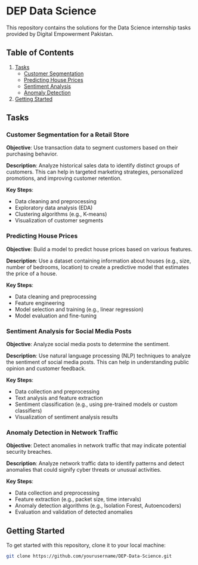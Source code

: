 # DEP Data Science

This repository contains the solutions for the Data Science internship tasks provided by Digital Empowerment Pakistan.

## Table of Contents

1. [Tasks](#tasks)
    - [Customer Segmentation](#customer-segmentation)
    - [Predicting House Prices](#predicting-house-prices)
    - [Sentiment Analysis ](#sentiment-analysis)
    - [Anomaly Detection ](#anomaly-detection)
2. [Getting Started](#getting-started)

## Tasks

### Customer Segmentation for a Retail Store

**Objective**: Use transaction data to segment customers based on their purchasing behavior.

**Description**: Analyze historical sales data to identify distinct groups of customers. This can help in targeted marketing strategies, personalized promotions, and improving customer retention.

**Key Steps**:
- Data cleaning and preprocessing
- Exploratory data analysis (EDA)
- Clustering algorithms (e.g., K-means)
- Visualization of customer segments

### Predicting House Prices

**Objective**: Build a model to predict house prices based on various features.

**Description**: Use a dataset containing information about houses (e.g., size, number of bedrooms, location) to create a predictive model that estimates the price of a house.

**Key Steps**:
- Data cleaning and preprocessing
- Feature engineering
- Model selection and training (e.g., linear regression)
- Model evaluation and fine-tuning

### Sentiment Analysis for Social Media Posts

**Objective**: Analyze social media posts to determine the sentiment.

**Description**: Use natural language processing (NLP) techniques to analyze the sentiment of social media posts. This can help in understanding public opinion and customer feedback.

**Key Steps**:
- Data collection and preprocessing
- Text analysis and feature extraction
- Sentiment classification (e.g., using pre-trained models or custom classifiers)
- Visualization of sentiment analysis results

### Anomaly Detection in Network Traffic

**Objective**: Detect anomalies in network traffic that may indicate potential security breaches.

**Description**: Analyze network traffic data to identify patterns and detect anomalies that could signify cyber threats or unusual activities.

**Key Steps**:
- Data collection and preprocessing
- Feature extraction (e.g., packet size, time intervals)
- Anomaly detection algorithms (e.g., Isolation Forest, Autoencoders)
- Evaluation and validation of detected anomalies

## Getting Started

To get started with this repository, clone it to your local machine:

```bash
git clone https://github.com/yourusername/DEP-Data-Science.git

